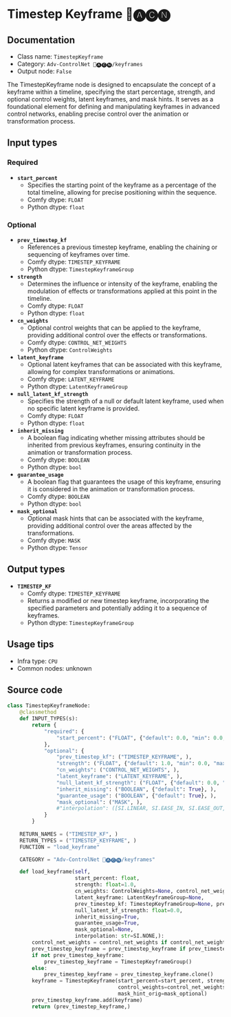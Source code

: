 # Timestep Keyframe 🛂🅐🅒🅝
## Documentation
- Class name: `TimestepKeyframe`
- Category: `Adv-ControlNet 🛂🅐🅒🅝/keyframes`
- Output node: `False`

The TimestepKeyframe node is designed to encapsulate the concept of a keyframe within a timeline, specifying the start percentage, strength, and optional control weights, latent keyframes, and mask hints. It serves as a foundational element for defining and manipulating keyframes in advanced control networks, enabling precise control over the animation or transformation process.
## Input types
### Required
- **`start_percent`**
    - Specifies the starting point of the keyframe as a percentage of the total timeline, allowing for precise positioning within the sequence.
    - Comfy dtype: `FLOAT`
    - Python dtype: `float`
### Optional
- **`prev_timestep_kf`**
    - References a previous timestep keyframe, enabling the chaining or sequencing of keyframes over time.
    - Comfy dtype: `TIMESTEP_KEYFRAME`
    - Python dtype: `TimestepKeyframeGroup`
- **`strength`**
    - Determines the influence or intensity of the keyframe, enabling the modulation of effects or transformations applied at this point in the timeline.
    - Comfy dtype: `FLOAT`
    - Python dtype: `float`
- **`cn_weights`**
    - Optional control weights that can be applied to the keyframe, providing additional control over the effects or transformations.
    - Comfy dtype: `CONTROL_NET_WEIGHTS`
    - Python dtype: `ControlWeights`
- **`latent_keyframe`**
    - Optional latent keyframes that can be associated with this keyframe, allowing for complex transformations or animations.
    - Comfy dtype: `LATENT_KEYFRAME`
    - Python dtype: `LatentKeyframeGroup`
- **`null_latent_kf_strength`**
    - Specifies the strength of a null or default latent keyframe, used when no specific latent keyframe is provided.
    - Comfy dtype: `FLOAT`
    - Python dtype: `float`
- **`inherit_missing`**
    - A boolean flag indicating whether missing attributes should be inherited from previous keyframes, ensuring continuity in the animation or transformation process.
    - Comfy dtype: `BOOLEAN`
    - Python dtype: `bool`
- **`guarantee_usage`**
    - A boolean flag that guarantees the usage of this keyframe, ensuring it is considered in the animation or transformation process.
    - Comfy dtype: `BOOLEAN`
    - Python dtype: `bool`
- **`mask_optional`**
    - Optional mask hints that can be associated with the keyframe, providing additional control over the areas affected by the transformations.
    - Comfy dtype: `MASK`
    - Python dtype: `Tensor`
## Output types
- **`TIMESTEP_KF`**
    - Comfy dtype: `TIMESTEP_KEYFRAME`
    - Returns a modified or new timestep keyframe, incorporating the specified parameters and potentially adding it to a sequence of keyframes.
    - Python dtype: `TimestepKeyframeGroup`
## Usage tips
- Infra type: `CPU`
- Common nodes: unknown


## Source code
```python
class TimestepKeyframeNode:
    @classmethod
    def INPUT_TYPES(s):
        return {
            "required": {
                "start_percent": ("FLOAT", {"default": 0.0, "min": 0.0, "max": 1.0, "step": 0.001}, ),
            },
            "optional": {
                "prev_timestep_kf": ("TIMESTEP_KEYFRAME", ),
                "strength": ("FLOAT", {"default": 1.0, "min": 0.0, "max": 10.0, "step": 0.001}, ),
                "cn_weights": ("CONTROL_NET_WEIGHTS", ),
                "latent_keyframe": ("LATENT_KEYFRAME", ),
                "null_latent_kf_strength": ("FLOAT", {"default": 0.0, "min": 0.0, "max": 10.0, "step": 0.001}, ),
                "inherit_missing": ("BOOLEAN", {"default": True}, ),
                "guarantee_usage": ("BOOLEAN", {"default": True}, ),
                "mask_optional": ("MASK", ),
                #"interpolation": ([SI.LINEAR, SI.EASE_IN, SI.EASE_OUT, SI.EASE_IN_OUT, SI.NONE], {"default": SI.NONE}, ),
            }
        }
    
    RETURN_NAMES = ("TIMESTEP_KF", )
    RETURN_TYPES = ("TIMESTEP_KEYFRAME", )
    FUNCTION = "load_keyframe"

    CATEGORY = "Adv-ControlNet 🛂🅐🅒🅝/keyframes"

    def load_keyframe(self,
                      start_percent: float,
                      strength: float=1.0,
                      cn_weights: ControlWeights=None, control_net_weights: ControlWeights=None, # old name
                      latent_keyframe: LatentKeyframeGroup=None,
                      prev_timestep_kf: TimestepKeyframeGroup=None, prev_timestep_keyframe: TimestepKeyframeGroup=None, # old name
                      null_latent_kf_strength: float=0.0,
                      inherit_missing=True,
                      guarantee_usage=True,
                      mask_optional=None,
                      interpolation: str=SI.NONE,):
        control_net_weights = control_net_weights if control_net_weights else cn_weights
        prev_timestep_keyframe = prev_timestep_keyframe if prev_timestep_keyframe else prev_timestep_kf
        if not prev_timestep_keyframe:
            prev_timestep_keyframe = TimestepKeyframeGroup()
        else:
            prev_timestep_keyframe = prev_timestep_keyframe.clone()
        keyframe = TimestepKeyframe(start_percent=start_percent, strength=strength, interpolation=interpolation, null_latent_kf_strength=null_latent_kf_strength,
                                    control_weights=control_net_weights, latent_keyframes=latent_keyframe, inherit_missing=inherit_missing, guarantee_usage=guarantee_usage,
                                    mask_hint_orig=mask_optional)
        prev_timestep_keyframe.add(keyframe)
        return (prev_timestep_keyframe,)

```
